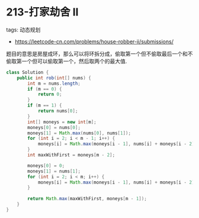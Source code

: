 # 213-打家劫舍 II

tags: 动态规划
- https://leetcode-cn.com/problems/house-robber-ii/submissions/

题目的意思是房屋成环，那么可以将环拆分成，偷取第一个但不偷取最后一个和不偷取第一个但可以偷取第一个，然后取两个的最大值.

```java
class Solution {
    public int rob(int[] nums) {
        int m = nums.length;
        if (m == 0) {
            return 0;
        }
        if (m == 1) {
            return nums[0];
        }
        int[] moneys = new int[m];
        moneys[0] = nums[0];
        moneys[1] = Math.max(nums[0], nums[1]);
        for (int i = 2; i < m - 1; i++) {
            moneys[i] = Math.max(moneys[i - 1], nums[i] + moneys[i - 2]);
        }
        int maxWithFirst = moneys[m - 2];

        moneys[0] = 0;
        moneys[1] = nums[1];
        for (int i = 2; i < m; i++) {
            moneys[i] = Math.max(moneys[i - 1], nums[i] + moneys[i - 2]);
        }
     
        return Math.max(maxWithFirst, moneys[m - 1]);
    }
}
```